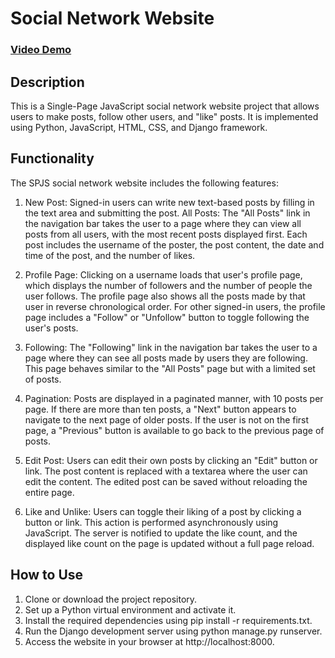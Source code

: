 # Social Network Website

### [Video Demo](https://youtu.be/5oMvd2DKT-A)

## Description
This is a Single-Page JavaScript social network website project that allows users to make posts, follow other users, and "like" posts. It is implemented using Python, JavaScript, HTML, CSS, and Django framework.

## Functionality
The SPJS social network website includes the following features:

1. New Post: Signed-in users can write new text-based posts by filling in the text area and submitting the post.
All Posts: The "All Posts" link in the navigation bar takes the user to a page where they can view all posts from all users, with the most recent posts displayed first. Each post includes the username of the poster, the post content, the date and time of the post, and the number of likes.

2. Profile Page: Clicking on a username loads that user's profile page, which displays the number of followers and the number of people the user follows. The profile page also shows all the posts made by that user in reverse chronological order. For other signed-in users, the profile page includes a "Follow" or "Unfollow" button to toggle following the user's posts.

3. Following: The "Following" link in the navigation bar takes the user to a page where they can see all posts made by users they are following. This page behaves similar to the "All Posts" page but with a limited set of posts.

4. Pagination: Posts are displayed in a paginated manner, with 10 posts per page. If there are more than ten posts, a "Next" button appears to navigate to the next page of older posts. If the user is not on the first page, a "Previous" button is available to go back to the previous page of posts.

5. Edit Post: Users can edit their own posts by clicking an "Edit" button or link. The post content is replaced with a textarea where the user can edit the content. The edited post can be saved without reloading the entire page.

6. Like and Unlike: Users can toggle their liking of a post by clicking a button or link. This action is performed asynchronously using JavaScript. The server is notified to update the like count, and the displayed like count on the page is updated without a full page reload.

## How to Use
1. Clone or download the project repository.
2. Set up a Python virtual environment and activate it.
3. Install the required dependencies using pip install -r requirements.txt.
4. Run the Django development server using python manage.py runserver.
5. Access the website in your browser at http://localhost:8000.
